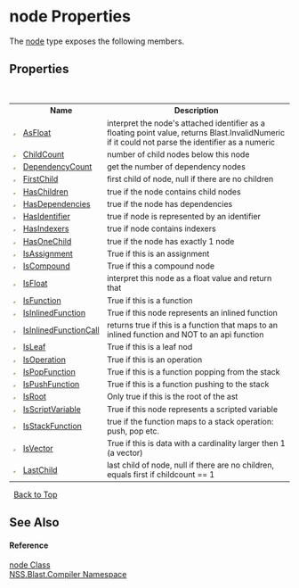 # node Properties
 

The <a href="7dc9b7e9-64ad-f224-ae1a-4e6639739f56">node</a> type exposes the following members.


## Properties
&nbsp;<table><tr><th></th><th>Name</th><th>Description</th></tr><tr><td>![Public property](media/pubproperty.gif "Public property")</td><td><a href="1d648269-a3e8-7b49-2c9b-90b889f4c4c3">AsFloat</a></td><td>
interpret the node's attached identifier as a floating point value, returns Blast.InvalidNumeric if it could not parse the identifier as a numeric</td></tr><tr><td>![Public property](media/pubproperty.gif "Public property")</td><td><a href="c6fde704-923b-dc72-7269-065e830d580a">ChildCount</a></td><td>
number of child nodes below this node</td></tr><tr><td>![Public property](media/pubproperty.gif "Public property")</td><td><a href="3e77d123-5f5b-10de-c465-a673603c1151">DependencyCount</a></td><td>
get the number of dependency nodes</td></tr><tr><td>![Public property](media/pubproperty.gif "Public property")</td><td><a href="ecae910c-f551-4a9d-e8a7-52f5628cd1bd">FirstChild</a></td><td>
first child of node, null if there are no children</td></tr><tr><td>![Public property](media/pubproperty.gif "Public property")</td><td><a href="5377519b-120f-1a84-aa7c-b2f281215c98">HasChildren</a></td><td>
true if the node contains child nodes</td></tr><tr><td>![Public property](media/pubproperty.gif "Public property")</td><td><a href="1135ef05-605a-912e-73af-d81fe283f4ff">HasDependencies</a></td><td>
true if the node has dependencies</td></tr><tr><td>![Public property](media/pubproperty.gif "Public property")</td><td><a href="9bd5a3c1-400d-9c8b-f0bc-aa486d5a7194">HasIdentifier</a></td><td>
true if node is represented by an identifier</td></tr><tr><td>![Public property](media/pubproperty.gif "Public property")</td><td><a href="c9362143-bdc2-3da3-1c8c-8b408ec9e94d">HasIndexers</a></td><td>
true if node contains indexers</td></tr><tr><td>![Public property](media/pubproperty.gif "Public property")</td><td><a href="87d74510-65a7-980b-0736-588d3c4bccd1">HasOneChild</a></td><td>
true if the node has exactly 1 node</td></tr><tr><td>![Public property](media/pubproperty.gif "Public property")</td><td><a href="5a71241d-aee9-10cd-4dc3-77b2e8973e93">IsAssignment</a></td><td>
True if this is an assignment</td></tr><tr><td>![Public property](media/pubproperty.gif "Public property")</td><td><a href="9f287896-174c-47dc-b54a-923af57ed390">IsCompound</a></td><td>
True if this a compound node</td></tr><tr><td>![Public property](media/pubproperty.gif "Public property")</td><td><a href="330b9c59-8c77-f029-f264-8c2054b93222">IsFloat</a></td><td>
interpret this node as a float value and return that</td></tr><tr><td>![Public property](media/pubproperty.gif "Public property")</td><td><a href="1633584d-038d-8eca-55be-b4a47025b481">IsFunction</a></td><td>
True if this is a function</td></tr><tr><td>![Public property](media/pubproperty.gif "Public property")</td><td><a href="e567f00c-a6ce-da51-dc93-ef7a35f3da45">IsInlinedFunction</a></td><td>
True if this node represents an inlined function</td></tr><tr><td>![Public property](media/pubproperty.gif "Public property")</td><td><a href="0319aee2-011d-0dfd-7712-a0f802f6379d">IsInlinedFunctionCall</a></td><td>
returns true if this is a function that maps to an inlined function and NOT to an api function</td></tr><tr><td>![Public property](media/pubproperty.gif "Public property")</td><td><a href="07a78f6c-f0a4-55e5-efe9-84d176346c42">IsLeaf</a></td><td>
True if this is a leaf nod</td></tr><tr><td>![Public property](media/pubproperty.gif "Public property")</td><td><a href="226ce859-2603-68dd-80d3-2564173428c4">IsOperation</a></td><td>
True if this is an operation</td></tr><tr><td>![Public property](media/pubproperty.gif "Public property")</td><td><a href="1ecd6abd-e442-2130-2769-855061d5f581">IsPopFunction</a></td><td>
True if this is a function popping from the stack</td></tr><tr><td>![Public property](media/pubproperty.gif "Public property")</td><td><a href="e83bb486-7af3-6ab5-8337-46d5fdaed43a">IsPushFunction</a></td><td>
True if this is a function pushing to the stack</td></tr><tr><td>![Public property](media/pubproperty.gif "Public property")</td><td><a href="7899dfde-9b95-0fba-8f52-888ba4025061">IsRoot</a></td><td>
Only true if this is the root of the ast</td></tr><tr><td>![Public property](media/pubproperty.gif "Public property")</td><td><a href="f91a9f4a-505e-6324-566a-4edf1af9a610">IsScriptVariable</a></td><td>
True if this node represents a scripted variable</td></tr><tr><td>![Public property](media/pubproperty.gif "Public property")</td><td><a href="b4b78706-5cb2-920c-c733-266245000ff9">IsStackFunction</a></td><td>
true if the function maps to a stack operation: push, pop etc.</td></tr><tr><td>![Public property](media/pubproperty.gif "Public property")</td><td><a href="f3af7c79-eaa6-a3dd-bf25-9337cdc2963d">IsVector</a></td><td>
True if this is data with a cardinality larger then 1 (a vector)</td></tr><tr><td>![Public property](media/pubproperty.gif "Public property")</td><td><a href="3807888e-4499-55d8-a797-3f1fb667f468">LastChild</a></td><td>
last child of node, null if there are no children, equals first if childcount == 1</td></tr></table>&nbsp;
<a href="#node-properties">Back to Top</a>

## See Also


#### Reference
<a href="7dc9b7e9-64ad-f224-ae1a-4e6639739f56">node Class</a><br /><a href="26a25caa-f50b-92ad-f15c-dbb9db1493ae">NSS.Blast.Compiler Namespace</a><br />